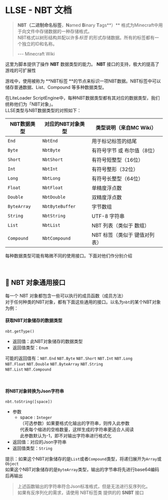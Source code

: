 # LLSE - NBT 文档

> **NBT（二进制命名标签**，**N**amed **B**inary **T**ags**）** 格式为Minecraft中用于向文件中存储数据的一种存储格式。   
> NBT格式以树形结构并配以许多*标签* 的形式存储数据。所有的标签都有一个独立的ID和名称。
>
> --- Minecraft Wiki

这里为脚本提供了操作 **NBT** 数据类型的能力。 **NBT** 接口的支持，极大的提高了游戏的可扩展性

游戏中，使用被称为 **NBT标签 **的节点来标识一项NBT数据。NBT标签中可以储存普通数据、List、Compound 等多种数据类型。   

在LiteLoader ScriptEngine中，每种NBT数据类型都有其对应的数据类型，我们统称他们为「NBT对象」。  
LLSE类型与NBT数据类型的对照如下：

| NBT数据类型 | 对应的NBT对象类型 | 类型说明（来自MC Wiki）       |
| ----------- | ----------------- | ----------------------------- |
| `End`       | `NbtEnd`          | 用于标记标签的结尾            |
| `Byte`      | `NbtByte`         | 有符号字节 或 布尔值（8位）   |
| `Short`     | `NbtShort`        | 有符号短整型（16位）          |
| `Int`       | `NbtInt`          | 有符号整形（32位）            |
| `Long`      | `NbtLong`         | 有符号长整型（64位）          |
| `Float`     | `NbtFloat`        | 单精度浮点数                  |
| `Double`    | `NbtDouble`       | 双精度浮点数                  |
| `ByteArray` | `NbtByteBuffer`   | 字节数组                      |
| `String`    | `NbtString`       | UTF-8 字符串                  |
| `List`      | `NbtList`         | NBT 列表（类似于 数组）       |
| `Compound`  | `NbtCompound`     | NBT 标签（类似于 键值对列表） |

每种数据类型可能有略微不同的使用接口。下面对他们作分别介绍

<br>

## 🎈  NBT 对象通用接口

每一个 NBT 对象都包含一些可以执行的成员函数（成员方法）  
对于任何种类的NBT对象，都有下面这些通用的接口。以名为`nbt`的某个NBT对象为例：

#### 获取NBT对象储存的数据类型

`nbt.getType()`

- 返回值：此NBT对象储存的数据类型
- 返回值类型：`Enum`

可能的返回值有：`NBT.End` `NBT.Byte` `NBT.Short` `NBT.Int` `NBT.Long`   
`NBT.Float` `NBT.Double` `NBT.ByteArray` `NBT.String`  
`NBT.List` `NBT.Compound`

<br>

#### 将NBT对象转换为Json字符串

`nbt.toString([space])`

- 参数
  - space : `Integer`  
    （可选参数）如果要格式化输出的字符串，则传入此参数  
    代表每个缩进的空格数量，这样生成的字符串更适合人阅读  
    此参数默认为-1，即不对输出字符串进行格式化
- 返回值：对应的Json字符串
- 返回值类型：`String`

提示：如果这个NBT对象储存的是`List`或者`Compound`类型，将递归展开为`Array`或`Object`  
如果这个NBT对象储存的是`ByteArray`类型，输出的字节串将先进行base64编码后再输出

> 上述函数输出的字符串符合Json标准格式，但是无法进行反序列化。  
> 如果有反序列化的需求，请使用 NBT标签类 提供的的 **SNBT** 接口

<br>